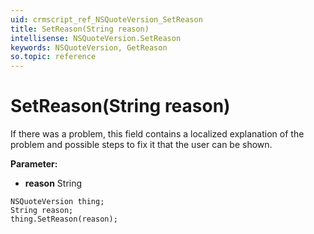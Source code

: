 ```yaml
---
uid: crmscript_ref_NSQuoteVersion_SetReason
title: SetReason(String reason)
intellisense: NSQuoteVersion.SetReason
keywords: NSQuoteVersion, GetReason
so.topic: reference
---
```


# SetReason(String reason)

If there was a problem, this field contains a localized explanation of the problem and possible steps to fix it that the user can be shown.

**Parameter:** 
 - **reason** String

```crmscript
NSQuoteVersion thing;
String reason;
thing.SetReason(reason);
```


